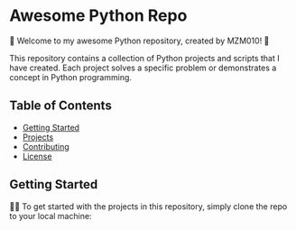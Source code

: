 # Awesome Python Repo

🐍 Welcome to my awesome Python repository, created by <link>MZM010</link>! 🚀

This repository contains a collection of Python projects and scripts that I have created. Each project solves a specific problem or demonstrates a concept in Python programming.

## Table of Contents

- [Getting Started](#getting-started)
- [Projects](#projects)
- [Contributing](#contributing)
- [License](#license)

## Getting Started

👯‍♂️ To get started with the projects in this repository, simply clone the repo to your local machine:
